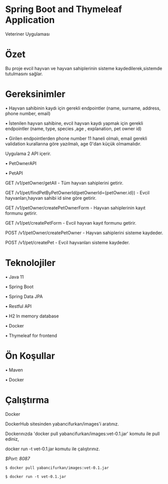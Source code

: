 
# Spring Boot and Thymeleaf Application

Veteriner Uygulaması

  
# Özet

Bu proje evcil hayvan ve hayvan sahiplerinin sisteme kaydedilerek,sistemde tutulmasını sağlar.

# Gereksinimler

• Hayvan sahibinin kaydı için gerekli endpointler (name, surname, address, phone number, email)

• İstenilen hayvan sahibine, evcil hayvan kaydı yapmak için gerekli endpointler (name, type, species ,age , explanation, pet owner id)

• Girilen endpointlerden phone number 11 haneli olmalı, email gerekli validation kurallarına göre yazılmalı, age 0'dan küçük olmamalıdır.


   Uygulama 2 API içerir.
  
• PetOwnerAPI

• PetAPI

  GET /v1/petOwner/getAll - Tüm hayvan sahiplerini getirir.
  
  GET /v1/pet/findPetByPetOwnerId(petOwnerId={petOwner.id}) - Evcil hayvanları,hayvan sahibi id sine göre getirir.
  
  GET /v1/petOwner/createPetOwnerForm - Hayvan sahiplerinin kayıt formunu getirir.
  
  GET /v1/pet/createPetForm - Evcil hayvan kayıt formunu getirir.

  POST /v1/petOwner/createPetOwner - Hayvan sahiplerini sisteme kaydeder.
  
  POST /v1/pet/createPet - Evcil hayvanları sisteme kaydeder.

# Teknolojiler

• Java 11

• Spring Boot

• Spring Data JPA

• Restful API 

• H2 In memory database

• Docker

• Thymeleaf for frontend

# Ön Koşullar

• Maven

• Docker

# Çalıştırma

  Docker
  
  DockerHub sitesinden yabancifurkan/images'i aratınız.
  
  Dockerınızda 'docker pull yabancifurkan/images:vet-0.1.jar' komutu ile pull ediniz,
  
  docker run -t vet-0.1.jar komutu ile çalıştırınız.
  
  *$Port: 8087*
  ```ssh
  $ docker pull yabancifurkan/images:vet-0.1.jar
   ```
   
  ```ssh
  $ docker run -t vet-0.1.jar
  ```
  
